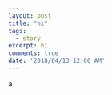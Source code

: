 ```yaml
---
layout: post
title: "hi"
tags:
  - story
excerpt: hi
comments: true
date: '2018/04/13 12:00 AM'
---
```

a
